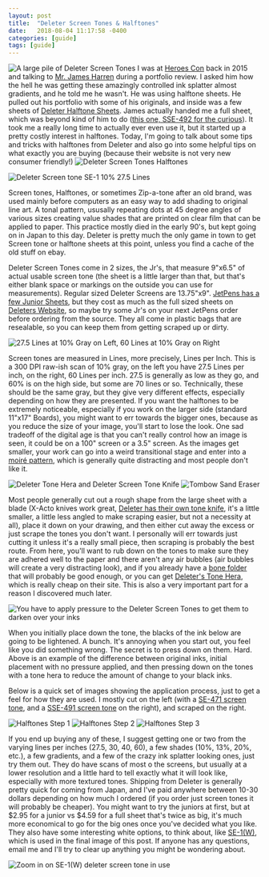```yaml
---
layout: post
title:  "Deleter Screen Tones & Halftones"
date:   2018-08-04 11:17:58 -0400
categories: [guide]
tags: [guide]
---
```

![A large pile of Deleter Screen Tones](/assets/img/blog-images/deleter-screens-pile.jpg)
I was at [Heroes Con](https://www.heroesonline.com/heroescon/) back in 2015 and talking to [Mr. James Harren](http://www.felixcomicart.com/ArtistGalleryTitles.asp?ArtistId=574&Ti=James_Harren) during a portfolio review.  I asked him how the hell he was getting these amazingly controlled ink splatter almost gradients, and he told me he wasn't.  He was using halftone sheets. He pulled out his portfolio with some of his originals, and inside was a few sheets of [Deleter Halftone Sheets](http://deleter-mangashop.com/index.php?lang_id=en&genre_id=&keyword=%2FHalftone&act=search&sortkey=&offset=0&tsuka_conv=usd).  James actually handed me a full sheet, which was beyond kind of him to do ([this one, SSE-492 for the curious](http://deleter-mangashop.com/goods_en_usd_1094.html)).  It took me a really long time to actually ever even use it, but it started up a pretty costly interest in halftones.  Today, I'm going to talk about some tips and tricks with halftones from Deleter and also go into some helpful tips on what exactly you are buying (because their website is not very new consumer friendly!)
![Deleter Screen Tones Halftones](/assets/img/blog-images/velma-header.jpg)

<!--more-->

![Deleter Screen tone SE-1 10% 27.5 Lines](/assets/img/blog-images/deleter-10p-275l-nocv.png)

Screen tones, Halftones, or sometimes Zip-a-tone after an old brand, was used mainly before computers as an easy way to add shading to original line art.  A tonal pattern, ususally repeating dots at 45 degree angles of various sizes creating value shades that are printed on clear film that can be applied to paper.  This practice mostly died in the early 90's, but kept going on in Japan to this day.  Deleter is pretty much the only game in town to get Screen tone or halftone sheets at this point, unless you find a cache of the old stuff on ebay.

Deleter Screen Tones come in 2 sizes, the Jr's, that measure 9"x6.5" of actual usable screen tone (the sheet is a little larger than that, but that's either blank space or markings on the outside you can use for measurements).  Regular sized Deleter Screens are 13.75"x9".  [JetPens has a few Junior Sheets](https://www.jetpens.com/search?q=deleter+screen&v=2), but they cost as much as the full sized sheets on [Deleters Website](http://deleter-mangashop.com/index.php?lang_id=en&genre_id=&keyword=%2FHalftone&act=search&sortkey=&offset=0&tsuka_conv=usd), so maybe try some Jr's on your next JetPens order before ordering from the source.  They all come in plastic bags that are resealable, so you can keep them from getting scraped up or dirty.

![27.5 Lines at 10% Gray on Left, 60 Lines at 10% Gray on Right](/assets/img/blog-images/27vs60.jpg)

Screen tones are measured in Lines, more precisely, Lines per Inch.  This is a 300 DPI raw-ish scan of 10% gray, on the left you have 27.5 Lines per inch, on the right, 60 Lines per inch.  27.5 is generally as low as they go, and 60% is on the high side, but some are 70 lines or so.  Technically, these should be the same gray, but they give very different effects, especially depending on how they are presented.  If you want the halftones to be extremely noticeable, especially if you work on the larger side (standard 11"x17" Boards), you might want to err towards the bigger ones, because as you reduce the size of your image, you'll start to lose the look.  One sad tradeoff of the digital age is that you can't really control how an image is seen, it could be on a 100" screen or a 3.5" screen.  As the images get smaller, your work can go into a weird transitional stage and enter into a [moiré pattern](https://en.wikipedia.org/wiki/Moir%C3%A9_pattern), which is generally quite distracting and most people don't like it.

![Deleter Tone Hera and Deleter Screen Tone Knife](/assets/img/blog-images/tone-hera-and-knife.jpg)
![Tombow Sand Eraser](/assets/img/blog-images/sand-eraser.jpg)

Most people generally cut out a rough shape from the large sheet with a blade (X-Acto knives work great, [Deleter has their own tone knife](https://www.jetpens.com/Deleter-Tone-Knife/pd/12204), it's a little smaller, a little less angled to make scraping easier, but not a necessity at all), place it down on your drawing, and then either cut away the excess or just scrape the tones you don't want.  I personally will err towards just cutting it unless it's a really small piece, then scraping is probably the best route. From here, you'll want to rub down on the tones to make sure they are adhered well to the paper and there aren't any air bubbles (air bubbles will create a very distracting look), and if you already have a [bone folder](https://en.wikipedia.org/wiki/Bone_folder) that will probably be good enough, or you can get [Deleter's Tone Hera](http://deleter-mangashop.com/goods_en_usd_346.html), which is really cheap on their site.  This is also a very important part for a reason I discovered much later.

![You have to apply pressure to the Deleter Screen Tones to get them to darken over your inks](/assets/img/blog-images/apply-pressure.jpg)

When you initially place down the tone, the blacks of the ink below are going to be lightened.  A bunch.  It's annoying when you start out, you feel like you did something wrong.  The secret is to press down on them.  Hard.  Above is an example of the difference between original inks, initial placement with no pressure applied, and then pressing down on the tones with a tone hera to reduce the amount of change to your black inks.

Below is a quick set of images showing the application process, just to get a feel for how they are used.  I mostly cut on the left (with a [SE-471 screen tone](http://www.deleter-mangashop.com/goods_en_zar_1167.html), and a [SSE-491 screen tone](http://deleter-mangashop.com/goods_en_zar_1093.html) on the right), and scraped on the right.

![Halftones Step 1](/assets/img/blog-images/step-1.jpg)
![Halftones Step 2](/assets/img/blog-images/step-2.jpg)
![Halftones Step 3](/assets/img/blog-images/step-3.jpg)

If you end up buying any of these, I suggest getting one or two from the varying lines per inches (27.5, 30, 40, 60), a few shades (10%, 13%, 20%, etc.), a few gradients, and a few of the crazy ink splatter looking ones, just try them out.  They do have scans of most o the screens, but usually at a lower resolution and a little hard to tell exactly what it will look like, especially with more textured tones.  Shipping from Deleter is generally pretty quick for coming from Japan, and I've paid anywhere between 10-30 dollars depending on how much I ordered (if you order just screen tones it will probably be cheaper).  You might want to try the juniors at first, but at $2.95 for a junior vs $4.59 for a full sheet that's twice as big, it's much more economical to go for the big ones once you've decided what you like.  They also have some interesting white options, to think about, like [SE-1(W)](http://deleter-mangashop.com/goods_en_usd_1029.html), which is used in the final image of this post.  If anyone has any questions, email me and I'll try to clear up anything you might be wondering about.

![Zoom in on SE-1(W) deleter screen tone in use](/assets/img/blog-images/white-half-bb.jpg)
